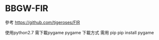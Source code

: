 # BBGW-FIR
參考 https://github.com/tigeroses/FIR

使用python2.7 需下載pygame
pygame 下載方式 需用 pip
pip install pygame
